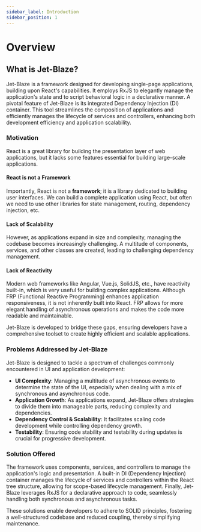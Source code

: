 ```yaml
---
sidebar_label: Introduction
sidebar_position: 1
---
```


# Overview

## What is Jet-Blaze?

Jet-Blaze is a framework designed for developing single-page applications,
building upon React's capabilities. It employs RxJS to elegantly manage the application's
state and to script behavioral logic in a declarative manner. A pivotal feature of Jet-Blaze is its
integrated Dependency Injection (DI) container. This tool streamlines the composition of applications and
efficiently manages the lifecycle of services and controllers, enhancing both development efficiency
and application scalability.

### Motivation
React is a great library for building the presentation layer of web applications, but it lacks some features essential
for building large-scale applications.

#### React is not a Framework
Importantly, React is not a **framework**; it is a library dedicated to building user interfaces. We can build a
complete application using React, but often we need to use other libraries for state management, routing, dependency
injection, etc.

#### Lack of Scalability
However, as applications expand in size and complexity, managing the codebase becomes increasingly challenging. A
multitude of components, services, and other classes are created, leading to challenging dependency management.

#### Lack of Reactivity
Modern web frameworks like Angular, Vue.js, SolidJS, etc., have reactivity built-in, which is very useful for building
complex applications. Although FRP (Functional Reactive Programming) enhances application responsiveness, it is not
inherently built into React. FRP allows for more elegant handling of asynchronous operations and makes the code more
readable and maintainable.

Jet-Blaze is developed to bridge these gaps, ensuring developers have a comprehensive toolset to create highly efficient
and scalable applications.

### Problems Addressed by Jet-Blaze
Jet-Blaze is designed to tackle a spectrum of challenges commonly encountered in UI and application development:

- **UI Complexity**: Managing a multitude of asynchronous events to determine the state of the UI, especially when
  dealing with a mix of synchronous and asynchronous code.
- **Application Growth**: As applications expand, Jet-Blaze offers strategies to divide them into manageable parts,
  reducing complexity and dependencies.
- **Dependency Control & Scalability**: It facilitates scaling code development while controlling dependency growth.
- **Testability**: Ensuring code stability and testability during updates is crucial for progressive development.

### Solution Offered
The framework uses components, services, and controllers to manage the application's logic and presentation. A built-in
DI (Dependency Injection) container manages the lifecycle of services and controllers within the React tree structure,
allowing for scope-based lifecycle management. Finally, Jet-Blaze leverages RxJS for a declarative approach to code,
seamlessly handling both synchronous and asynchronous tasks.

These solutions enable developers to adhere to SOLID principles, fostering a well-structured codebase and reduced
coupling, thereby simplifying maintenance.
